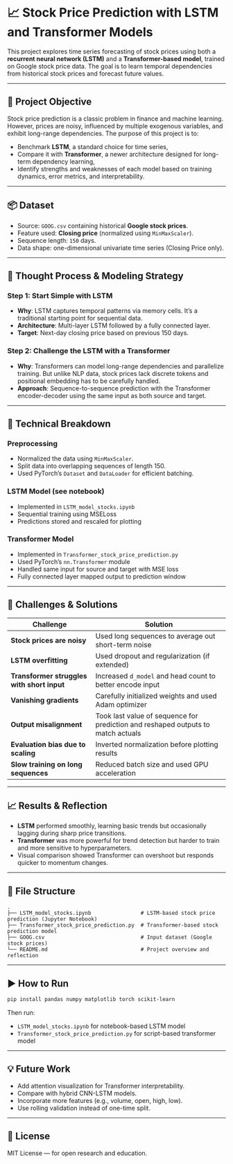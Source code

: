 
# 📈 Stock Price Prediction with LSTM and Transformer Models

This project explores time series forecasting of stock prices using both a **recurrent neural network (LSTM)** and a **Transformer-based model**, trained on Google stock price data. The goal is to learn temporal dependencies from historical stock prices and forecast future values.

---

## 🎯 Project Objective

Stock price prediction is a classic problem in finance and machine learning. However, prices are noisy, influenced by multiple exogenous variables, and exhibit long-range dependencies. The purpose of this project is to:
- Benchmark **LSTM**, a standard choice for time series,
- Compare it with **Transformer**, a newer architecture designed for long-term dependency learning,
- Identify strengths and weaknesses of each model based on training dynamics, error metrics, and interpretability.

---

## 📦 Dataset

- Source: `GOOG.csv` containing historical **Google stock prices**.
- Feature used: **Closing price** (normalized using `MinMaxScaler`).
- Sequence length: `150` days.
- Data shape: one-dimensional univariate time series (Closing Price only).

---

## 🧠 Thought Process & Modeling Strategy

### Step 1: Start Simple with LSTM
- **Why**: LSTM captures temporal patterns via memory cells. It’s a traditional starting point for sequential data.
- **Architecture**: Multi-layer LSTM followed by a fully connected layer.
- **Target**: Next-day closing price based on previous 150 days.

### Step 2: Challenge the LSTM with a Transformer
- **Why**: Transformers can model long-range dependencies and parallelize training. But unlike NLP data, stock prices lack discrete tokens and positional embedding has to be carefully handled.
- **Approach**: Sequence-to-sequence prediction with the Transformer encoder-decoder using the same input as both source and target.

---

## 🔬 Technical Breakdown

### Preprocessing
- Normalized the data using `MinMaxScaler`.
- Split data into overlapping sequences of length 150.
- Used PyTorch’s `Dataset` and `DataLoader` for efficient batching.

### LSTM Model (see notebook)
- Implemented in `LSTM_model_stocks.ipynb`
- Sequential training using MSELoss
- Predictions stored and rescaled for plotting

### Transformer Model
- Implemented in `Transformer_stock_price_prediction.py`
- Used PyTorch’s `nn.Transformer` module
- Handled same input for source and target with MSE loss
- Fully connected layer mapped output to prediction window

---

## 🧩 Challenges & Solutions

| Challenge | Solution |
|----------|----------|
| **Stock prices are noisy** | Used long sequences to average out short-term noise |
| **LSTM overfitting** | Used dropout and regularization (if extended) |
| **Transformer struggles with short input** | Increased `d_model` and head count to better encode input |
| **Vanishing gradients** | Carefully initialized weights and used Adam optimizer |
| **Output misalignment** | Took last value of sequence for prediction and reshaped outputs to match actuals |
| **Evaluation bias due to scaling** | Inverted normalization before plotting results |
| **Slow training on long sequences** | Reduced batch size and used GPU acceleration |

---

## 📈 Results & Reflection

- **LSTM** performed smoothly, learning basic trends but occasionally lagging during sharp price transitions.
- **Transformer** was more powerful for trend detection but harder to train and more sensitive to hyperparameters.
- Visual comparison showed Transformer can overshoot but responds quicker to momentum changes.

---

## 📁 File Structure

```
.
├── LSTM_model_stocks.ipynb                # LSTM-based stock price prediction (Jupyter Notebook)
├── Transformer_stock_price_prediction.py  # Transformer-based stock prediction model
├── GOOG.csv                               # Input dataset (Google stock prices)
└── README.md                              # Project overview and reflection
```

---

## ▶️ How to Run

```bash
pip install pandas numpy matplotlib torch scikit-learn
```

Then run:
- `LSTM_model_stocks.ipynb` for notebook-based LSTM model
- `Transformer_stock_price_prediction.py` for script-based transformer model

---

## 💡 Future Work

- Add attention visualization for Transformer interpretability.
- Compare with hybrid CNN-LSTM models.
- Incorporate more features (e.g., volume, open, high, low).
- Use rolling validation instead of one-time split.

---

## 📜 License

MIT License — for open research and education.

